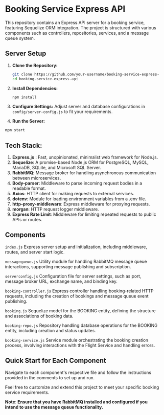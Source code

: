 # Booking Service Express API

This repository contains an Express API server for a booking service, featuring Sequelize ORM integration. The project is structured with various components such as controllers, repositories, services, and a message queue system.

## Server Setup

1. **Clone the Repository:**
   ```bash
   git clone https://github.com/your-username/booking-service-express-api.git
   cd booking-service-express-api
   ```
2. **Install Dependencies:**
    ```bash 
   npm install
    ```
3. **Configure Settings:**
Adjust server and database configurations in `config/server-config.js` to fit your requirements.

4. **Run the Server:**
```bash
npm start
```

## Tech Stack:
1. **Express.js** : Fast, unopinionated, minimalist web framework for Node.js.
2. **Sequelize**: A promise-based Node.js ORM for PostgreSQL, MySQL, MariaDB, SQLite, and Microsoft SQL Server.
3. **RabbitMQ**: Message broker for handling asynchronous communication between microservices.
4. **Body-parser**: Middleware to parse incoming request bodies in a readable format.
5. **Axios**: HTTP client for making requests to external services.
6. **dotenv**: Module for loading environment variables from a .env file.
7. **http-proxy-middleware**: Express middleware for proxying requests.
8. **morgan**: HTTP request logger middleware.
9. **Express Rate Limit**: Middleware for limiting repeated requests to public APIs or routes.



## Components
`index.js`
Express server setup and initialization, including middleware, routes, and server start logic.

`messagequeue.js`
Utility module for handling RabbitMQ message queue interactions, supporting message publishing and subscription.

`serverconfig.js`
Configuration file for server settings, such as port, message broker URL, exchange name, and binding key.

`booking-controller.js`
Express controller handling booking-related HTTP requests, including the creation of bookings and message queue event publishing.

`booking.js`
Sequelize model for the BOOKING entity, defining the structure and associations of booking data.

`booking-repo.js`
Repository handling database operations for the BOOKING entity, including creation and status updates.

`booking-service.js`
Service module orchestrating the booking creation process, involving interactions with the Flight Service and handling errors.

## Quick Start for Each Component
Navigate to each component's respective file and follow the instructions provided in the comments to set up and run.

Feel free to customize and extend this project to meet your specific booking service requirements.

**Note: Ensure that you have RabbitMQ installed and configured if you intend to use the message queue functionality.**
